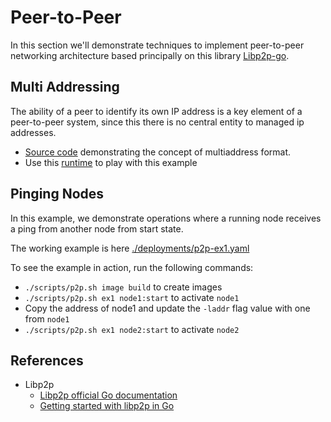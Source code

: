 # Peer-to-Peer

In this section we'll demonstrate techniques to implement peer-to-peer networking architecture based principally on this library [Libp2p-go](https://github.com/libp2p/go-libp2p).

## Multi Addressing

The ability of a peer to identify its own IP address is a key element of a peer-to-peer system, since this there is no central entity to managed ip addresses.

* [Source code](../cmd/p2p/multiaddr) demonstrating the concept of multiaddress format.
* Use this [runtime](../deployments/playground.yaml) to play with this example 

## Pinging Nodes

In this example, we demonstrate operations where a running node receives a ping from another node from start state.

The working example is here [./deployments/p2p-ex1.yaml](../deployments/p2p-ex1.yaml)

To see the example in action, run the following commands:

* `./scripts/p2p.sh image build` to create images
* `./scripts/p2p.sh ex1 node1:start` to activate `node1`
* Copy the address of node1 and update the `-laddr` flag value with one from `node1`
* `./scripts/p2p.sh ex1 node2:start` to activate `node2`

## References

* Libp2p 
    * [Libp2p official Go documentation](https://docs.libp2p.io/guides/getting-started/go)
    * [Getting started with libp2p in Go](https://dev.to/feliperosa/getting-started-with-libp2p-in-go-4hoa)